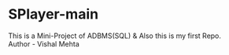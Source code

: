 # SPlayer-main
This is a Mini-Project of ADBMS(SQL) &
Also this is my first Repo.
<br>
Author - Vishal Mehta
